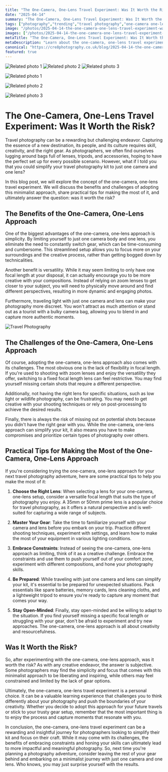 ```yaml
---
title: "The One-Camera, One-Lens Travel Experiment: Was It Worth the Risk?"
date: "2025-04-14"
summary: "The One-Camera, One-Lens Travel Experiment: Was It Worth the Risk? - A trending topic in photography."
tags: ["photography","trending","travel photography","one-camera one-lens","minimalist approach","focal length","versatility","creative challenge","gear setup","photography adventure","creative endeavor","travel experiment"]
image: "/photos/2025-04-14-the-one-camera-one-lens-travel-experiment-was-it-worth-the-risk--1.jpg"
images: ["/photos/2025-04-14-the-one-camera-one-lens-travel-experiment-was-it-worth-the-risk--1.jpg","/photos/2025-04-14-the-one-camera-one-lens-travel-experiment-was-it-worth-the-risk--2.jpg","/photos/2025-04-14-the-one-camera-one-lens-travel-experiment-was-it-worth-the-risk--3.jpg"]
metaTitle: "The One-Camera, One-Lens Travel Experiment: Was It Worth the Risk? | cre8 Photography"
metaDescription: "Learn about the one-camera, one-lens travel experiment: was it worth the risk? in photography with practical tips and insights."
canonical: "https://cre8photography.co.uk/blog/2025-04-14-the-one-camera-one-lens-travel-experiment-was-it-worth-the-risk-"
featured: true
---
```


<!-- Gallery as HTML -->

<div class="grid grid-cols-1 sm:grid-cols-2 md:grid-cols-3 gap-4">
  <img src="/photos/2025-04-14-the-one-camera-one-lens-travel-experiment-was-it-worth-the-risk--1.jpg" alt="Related photo 1" class="w-full rounded-lg" />
<img src="/photos/2025-04-14-the-one-camera-one-lens-travel-experiment-was-it-worth-the-risk--2.jpg" alt="Related photo 2" class="w-full rounded-lg" />
<img src="/photos/2025-04-14-the-one-camera-one-lens-travel-experiment-was-it-worth-the-risk--3.jpg" alt="Related photo 3" class="w-full rounded-lg" />
</div>


<!-- Gallery as Markdown -->
![Related photo 1](/photos/2025-04-14-the-one-camera-one-lens-travel-experiment-was-it-worth-the-risk--1.jpg)


![Related photo 2](/photos/2025-04-14-the-one-camera-one-lens-travel-experiment-was-it-worth-the-risk--2.jpg)


![Related photo 3](/photos/2025-04-14-the-one-camera-one-lens-travel-experiment-was-it-worth-the-risk--3.jpg)



# The One-Camera, One-Lens Travel Experiment: Was It Worth the Risk?

Travel photography can be a rewarding but challenging endeavor. Capturing the essence of a new destination, its people, and its culture requires skill, creativity, and the right gear. As photographers, we often find ourselves lugging around bags full of lenses, tripods, and accessories, hoping to have the perfect set up for every possible scenario. However, what if I told you that you could simplify your travel photography kit to just one camera and one lens? 

In this blog post, we will explore the concept of the one-camera, one-lens travel experiment. We will discuss the benefits and challenges of adopting this minimalist approach, share practical tips for making the most of it, and ultimately answer the question: was it worth the risk?

## The Benefits of the One-Camera, One-Lens Approach

One of the biggest advantages of the one-camera, one-lens approach is simplicity. By limiting yourself to just one camera body and one lens, you eliminate the need to constantly switch gear, which can be time-consuming and cumbersome. This streamlined setup allows you to focus more on your surroundings and the creative process, rather than getting bogged down by technicalities.

Another benefit is versatility. While it may seem limiting to only have one focal length at your disposal, it can actually encourage you to be more creative with your compositions. Instead of relying on zoom lenses to get closer to your subject, you will need to physically move around and find different perspectives, resulting in more dynamic and engaging photos.

Furthermore, traveling light with just one camera and lens can make your photography more discreet. You won't attract as much attention or stand out as a tourist with a bulky camera bag, allowing you to blend in and capture more authentic moments.

![Travel Photography](/path/to/image)

## The Challenges of the One-Camera, One-Lens Approach

Of course, adopting the one-camera, one-lens approach also comes with its challenges. The most obvious one is the lack of flexibility in focal length. If you're used to shooting with zoom lenses and enjoy the versatility they offer, switching to a fixed focal length lens can feel restrictive. You may find yourself missing certain shots that require a different perspective.

Additionally, not having the right lens for specific situations, such as low light or wildlife photography, can be frustrating. You may need to get creative with your shooting techniques or rely on post-processing to achieve the desired results.

Finally, there is always the risk of missing out on potential shots because you didn't have the right gear with you. While the one-camera, one-lens approach can simplify your kit, it also means you have to make compromises and prioritize certain types of photography over others.

## Practical Tips for Making the Most of the One-Camera, One-Lens Approach

If you're considering trying the one-camera, one-lens approach for your next travel photography adventure, here are some practical tips to help you make the most of it:

1. **Choose the Right Lens**: When selecting a lens for your one-camera, one-lens setup, consider a versatile focal length that suits the type of photography you enjoy. A 35mm or 50mm prime lens is a popular choice for travel photography, as it offers a natural perspective and is well-suited for capturing a wide range of subjects.

2. **Master Your Gear**: Take the time to familiarize yourself with your camera and lens before you embark on your trip. Practice different shooting techniques, experiment with settings, and learn how to make the most of your equipment in various lighting conditions.

3. **Embrace Constraints**: Instead of seeing the one-camera, one-lens approach as limiting, think of it as a creative challenge. Embrace the constraints and use them to push yourself out of your comfort zone, experiment with different compositions, and hone your photography skills.

4. **Be Prepared**: While traveling with just one camera and lens can simplify your kit, it's essential to be prepared for unexpected situations. Pack essentials like spare batteries, memory cards, lens cleaning cloths, and a lightweight tripod to ensure you're ready to capture any moment that comes your way.

5. **Stay Open-Minded**: Finally, stay open-minded and be willing to adapt to the situation. If you find yourself missing a specific focal length or struggling with your gear, don't be afraid to experiment and try new approaches. The one-camera, one-lens approach is all about creativity and resourcefulness.

## Was It Worth the Risk?

So, after experimenting with the one-camera, one-lens approach, was it worth the risk? As with any creative endeavor, the answer is subjective. Some photographers may find the simplicity and focus that comes with this minimalist approach to be liberating and inspiring, while others may feel constrained and limited by the lack of gear options.

Ultimately, the one-camera, one-lens travel experiment is a personal choice. It can be a valuable learning experience that challenges you to think differently about your photography and push the boundaries of your creativity. Whether you decide to adopt this approach for your future travels or stick to your trusty gear setup, remember that the most important thing is to enjoy the process and capture moments that resonate with you.

In conclusion, the one-camera, one-lens travel experiment can be a rewarding and insightful journey for photographers looking to simplify their kit and focus on their craft. While it may come with its challenges, the benefits of embracing constraints and honing your skills can ultimately lead to more impactful and meaningful photography. So, next time you're planning a photography adventure, consider leaving the rest of your gear behind and embarking on a minimalist journey with just one camera and one lens. Who knows, you may just surprise yourself with the results.

